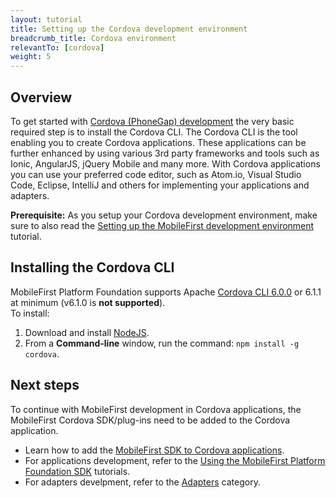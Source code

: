 ```yaml
---
layout: tutorial
title: Setting up the Cordova development environment
breadcrumb_title: Cordova environment
relevantTo: [cordova]
weight: 5
---
```

## Overview
To get started with [Cordova (PhoneGap) development](https://cordova.apache.org/) the very basic required step is to install the Cordova CLI. The Cordova CLI is the tool enabling you to create Cordova applications. These applications can be further enhanced by using various 3rd party frameworks and tools such as Ionic, AngularJS, jQuery Mobile and many more. 
With Cordova applications you can use your preferred code editor, such as Atom.io, Visual Studio Code, Eclipse, IntelliJ and others for implementing your applications and adapters.

**Prerequisite:** As you setup your Cordova development environment, make sure to also read the [Setting up the MobileFirst development environment](../../setting-up-your-development-environment/mobilefirst-development-environment/) tutorial.

## Installing the Cordova CLI
MobileFirst Platform Foundation supports Apache [Cordova CLI 6.0.0](https://cordova.apache.org/news/2016/01/28/tools-release.html) or 6.1.1 at minimum (v6.1.0 is **not supported**).  
To install:

1. Download and install [NodeJS](https://nodejs.org/en/).
2. From a **Command-line** window, run the command: `npm install -g cordova`.

## Next steps
To continue with MobileFirst development in Cordova applications, the MobileFirst Cordova SDK/plug-ins need to be added to the Cordova application.

* Learn how to add the [MobileFirst SDK to Cordova applications](../../adding-the-mfpf-sdk/cordova/).
* For applications development, refer to the [Using the MobileFirst Platform Foundation SDK](../../using-the-mfpf-sdk/) tutorials.
* For adapters develpment, refer to the [Adapters](../../adapters/) category.
